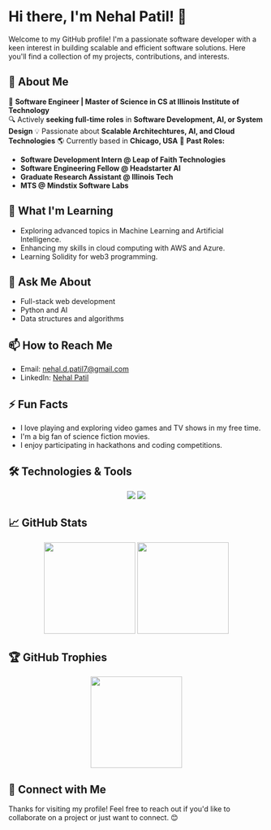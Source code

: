 # Hi there, I'm Nehal Patil! 👋

Welcome to my GitHub profile! I'm a passionate software developer with a keen interest in building scalable and efficient software solutions. Here you'll find a collection of my projects, contributions, and interests.

## 🚀 About Me
🎯 **Software Engineer | Master of Science in CS at Illinois Institute of Technology**  
🔍 Actively **seeking full-time roles** in **Software Development, AI, or System Design**
💡 Passionate about **Scalable Architechtures, AI, and Cloud Technologies**
🌎 Currently based in **Chicago, USA**
💼 **Past Roles:**
  - **Software Development Intern @ Leap of Faith Technologies**
  - **Software Engineering Fellow @ Headstarter AI**
  - **Graduate Research Assistant @ Illinois Tech**
  - **MTS @ Mindstix Software Labs**

## 🌱 What I'm Learning
- Exploring advanced topics in Machine Learning and Artificial Intelligence.
- Enhancing my skills in cloud computing with AWS and Azure.
- Learning Solidity for web3 programming.

## 💬 Ask Me About
- Full-stack web development
- Python and AI
- Data structures and algorithms

## 📫 How to Reach Me
- Email: nehal.d.patil7@gmail.com
- LinkedIn: [Nehal Patil](https://www.linkedin.com/in/nehalpatil7/)

## ⚡ Fun Facts
- I love playing and exploring video games and TV shows in my free time.
- I'm a big fan of science fiction movies.
- I enjoy participating in hackathons and coding competitions.

## 🛠️ Technologies & Tools
<p align="center">
  <img src="https://skillicons.dev/icons?i=git,ai,tensorflow,py,flask,js,nodejs,react,html,tailwind,redis,mysql,postgres,supabase,mongodb" />
  <img src="https://skillicons.dev/icons?i=solidity,aws,docker,c,cpp,postman,figma" />
</p>

## 📈 GitHub Stats
<p align="center">
  <img src="https://github-readme-stats.vercel.app/api?username=nehalpatil7&show_icons=true&theme=radical" height="180" />
  <img src="https://github-readme-stats.vercel.app/api/top-langs/?username=nehalpatil7&layout=compact&theme=radical" height="180" />
</p>

## 🏆 GitHub Trophies
<p align="center">
  <img src="https://github-profile-trophy.vercel.app/?username=nehalpatil7&theme=onedark&layout=compact&theme=radical" height="180" />
</p>

## 🔗 Connect with Me
<p align="center">
  <a href="https://www.linkedin.com/in/nehalpatil7/" target="_blank><img src="https://img.shields.io/badge/-LinkedIn-blue?style=for-the-badge&logo=linkedin&logoColor=white" /></a>
  <a href="https://nehalpatil7.github.io/" target="_blank><img src="https://img.shields.io/badge/ReadMe-018EF5?logo=readme&logoColor=fff?style=for-the-badge&logo=adobe-acrobat-reader&logoColor=white" /></a>
</p>

Thanks for visiting my profile! Feel free to reach out if you'd like to collaborate on a project or just want to connect. 😊
